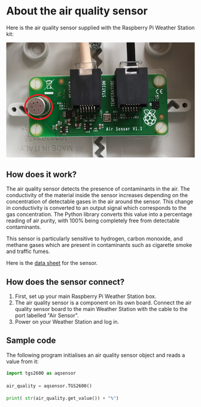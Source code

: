 # About the air quality sensor

Here is the air quality sensor supplied with the Raspberry Pi Weather Station kit:

![Air Quality Sensor](../lesson-8/images/air_quality_sensor.png)

## How does it work?

The air quality sensor detects the presence of contaminants in the air. The conductivity of the material inside the sensor increases depending on the concentration of detectable gases in the air around the sensor. This change in conductivity is converted to an output signal which corresponds to the gas concentration. The Python library converts this value into a percentage reading of air purity, with 100% being completely free from detectable contaminants.

This sensor is particularly sensitive to hydrogen, carbon monoxide, and methane gases which are present in contaminants such as cigarette smoke and traffic fumes.

Here is the [data sheet](http://www.figarosensor.com/products/2600pdf.pdf) for the sensor.

## How does the sensor connect?

1. First, set up your main Raspberry Pi Weather Station box.
1. The air quality sensor is a component on its own board. Connect the air quality sensor board to the main Weather Station with the cable to the port labelled "Air Sensor".
1. Power on your Weather Station and log in.


## Sample code

The following program initialises an air quality sensor object and reads a value from it:

```python
import tgs2600 as aqsensor

air_quality = aqsensor.TGS2600()

print( str(air_quality.get_value()) + "%")
```
